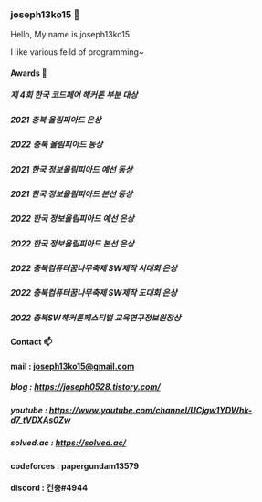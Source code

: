 ### joseph13ko15 👋

Hello, My name is joseph13ko15

I like various feild of programming~



<!--
**python-programmer1512/python-programmer1512** is a ✨ _special_ ✨ repository because its `README.md` (this file) appears on your GitHub profile.

Here are some ideas to get you started:

- 🔭 I’m currently working on ...
- 🌱 I’m currently learning ...
- 👯 I’m looking to collaborate on ...
- 🤔 I’m looking for help with ...
- 💬 Ask me about ...
- 📫 How to reach me: ...
- 😄 Pronouns: ...
- ⚡ Fun fact: ...
-->


#### Awards 🥇

##### 제 4회 한국 코드페어 해커톤 부분 대상

##### 2021 충북 올림피아드 은상

##### 2022 충북 올림피아드 동상

##### 2021 한국 정보올림피아드 예선 동상

##### 2021 한국 정보올림피아드 본선 동상

##### 2022 한국 정보올림피아드 예선 은상

##### 2022 한국 정보올림피아드 본선 은상

##### 2022 충북컴퓨터꿈나무축제 SW제작 시대회 은상

##### 2022 충북컴퓨터꿈나무축제 SW제작 도대회 은상

##### 2022 충북SW해커톤페스티벌 교육연구정보원장상


#### Contact 📫

#### mail : joseph13ko15@gmail.com

##### blog : https://joseph0528.tistory.com/

##### youtube : https://www.youtube.com/channel/UCjgw1YDWhk-d7_tVDXAs0Zw

##### solved.ac : https://solved.ac/

#### codeforces : papergundam13579

#### discord : 건충#4944


